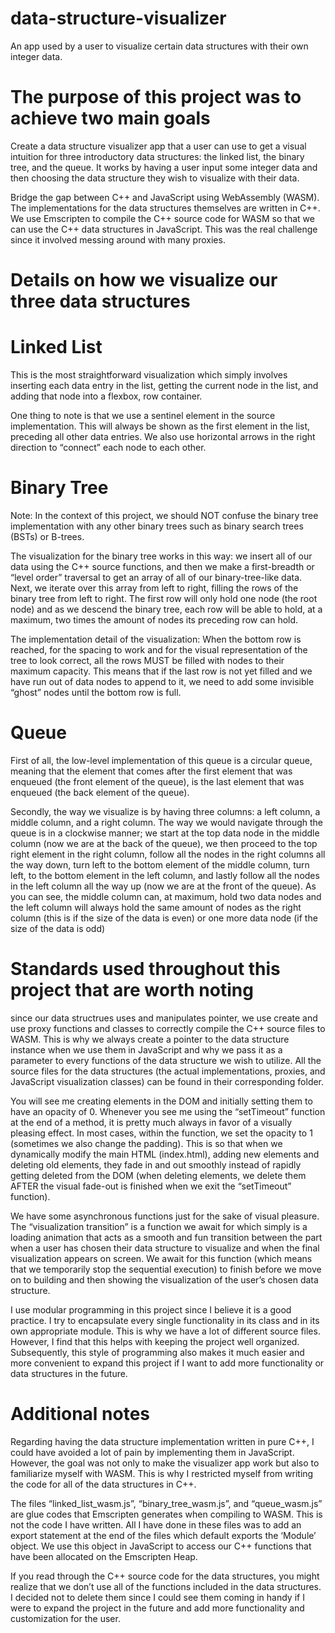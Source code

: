 # data-structure-visualizer
An app used by a user to visualize certain data structures with their own integer data.

# The purpose of this project was to achieve two main goals

Create a data structure visualizer app that a user can use to get a visual intuition for three introductory data structures: the linked list, the binary tree, and the queue. It works by having a user input some integer data and then choosing the data structure they wish to visualize with their data.

Bridge the gap between C++ and JavaScript using WebAssembly (WASM). The implementations for the data structures themselves are written in C++. We use Emscripten to compile the C++ source code for WASM so that we can use the C++ data structures in JavaScript. This was the real challenge since it involved messing around with many proxies. 

# Details on how we visualize our three data structures

# Linked List

This is the most straightforward visualization which simply involves inserting each data entry in the list, getting the current node in the list, and adding that node into a flexbox, row container. 

One thing to note is that we use a sentinel element in the source implementation. This will always be shown as the first element in the list, preceding all other data entries. We also use horizontal arrows in the right direction to “connect” each node to each other.

# Binary Tree

Note: In the context of this project, we should NOT confuse the binary tree implementation with any other binary trees such as binary search trees (BSTs) or B-trees.

The visualization for the binary tree works in this way: we insert all of our data using the C++ source functions, and then we make a first-breadth or “level order” traversal to get an array of all of our binary-tree-like data. Next, we iterate over this array from left to right, filling the rows of the binary tree from left to right. The first row will only hold one node (the root node) and as we descend the binary tree, each row will be able to hold, at a maximum, two times the amount of nodes its preceding row can hold. 

The implementation detail of the visualization: When the bottom row is reached, for the spacing to work and for the visual representation of the tree to look correct, all the rows MUST be filled with nodes to their maximum capacity. This means that if the last row is not yet filled and we have run out of data nodes to append to it, we need to add some invisible “ghost” nodes until the bottom row is full.

# Queue

First of all, the low-level implementation of this queue is a circular queue, meaning that the element that comes after the first element that was enqueued (the front element of the queue), is the last element that was enqueued (the back element of the queue). 

Secondly, the way we visualize is by having three columns: a left column, a middle column, and a right column. The way we would navigate through the queue is in a clockwise manner; we start at the top data node in the middle column (now we are at the back of the queue), we then proceed to the top right element in the right column, follow all the nodes in the right columns all the way down, turn left to the bottom element of the middle column, turn left, to the bottom element in the left column, and lastly follow all the nodes in the left column all the way up (now we are at the front of the queue). As you can see, the middle column can, at maximum, hold two data nodes and the left column will always hold the same amount of nodes as the right column (this is if the size of the data is even) or one more data node (if the size of the data is odd)

# Standards used throughout this project that are worth noting 

since our data structrues uses and manipulates pointer, we use create and use proxy functions and classes to correctly compile the C++ source files to WASM. This is why we always create a pointer to the data structure instance when we use them in JavaScript and why we pass it as a parameter to every functions of the data structure we wish to utilize. All the source files for the data structures (the actual implementations, proxies, and JavaScript visualization classes) can be found in their corresponding folder.

You will see me creating elements in the DOM and initially setting them to have an opacity of 0. Whenever you see me using the “setTimeout” function at the end of a method, it is pretty much always in favor of a visually pleasing effect. In most cases, within the function, we set the opacity to 1 (sometimes we also change the padding). This is so that when we dynamically modify the main HTML (index.html), adding new elements and deleting old elements, they fade in and out smoothly instead of rapidly getting deleted from the DOM (when deleting elements, we delete them AFTER the visual fade-out is finished when we exit the “setTimeout” function).

We have some asynchronous functions just for the sake of visual pleasure. The “visualization transition” is a function we await for which simply is a loading animation that acts as a smooth and fun transition between the part when a user has chosen their data structure to visualize and when the final visualization appears on screen. We await for this function (which means that we temporarily stop the sequential execution) to finish before we move on to building and then showing the visualization of the user’s chosen data structure.

I use modular programming in this project since I believe it is a good practice. I try to encapsulate every single functionality in its class and in its own appropriate module. This is why we have a lot of different source files. However, I find that this helps with keeping the project well organized. Subsequently, this style of programming also makes it much easier and more convenient to expand this project if I want to add more functionality or data structures in the future. 

# Additional notes

Regarding having the data structure implementation written in pure C++, I could have avoided a lot of pain by implementing them in JavaScript. However, the goal was not only to make the visualizer app work but also to familiarize myself with WASM. This is why I restricted myself from writing the code for all of the data structures in C++. 

The files “linked_list_wasm.js”, “binary_tree_wasm.js”, and “queue_wasm.js” are glue codes that Emscripten generates when compiling to WASM. This is not the code I have written. All I have done in these files was to add an export statement at the end of the files which default exports the ‘Module’ object. We use this object in JavaScript to access our C++ functions that have been allocated on the Emscripten Heap. 

If you read through the C++ source code for the data structures, you might realize that we don’t use all of the functions included in the data structures. I decided not to delete them since I could see them coming in handy if I were to expand the project in the future and add more functionality and customization for the user.
